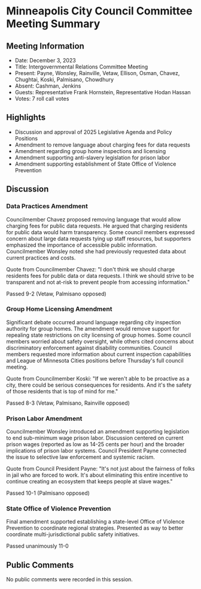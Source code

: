 # Minneapolis City Council Committee Meeting Summary

## Meeting Information
- Date: December 3, 2023
- Title: Intergovernmental Relations Committee Meeting
- Present: Payne, Wonsley, Rainville, Vetaw, Ellison, Osman, Chavez, Chughtai, Koski, Palmisano, Chowdhury
- Absent: Cashman, Jenkins
- Guests: Representative Frank Hornstein, Representative Hodan Hassan
- Votes: 7 roll call votes

## Highlights
* Discussion and approval of 2025 Legislative Agenda and Policy Positions
* Amendment to remove language about charging fees for data requests
* Amendment regarding group home inspections and licensing
* Amendment supporting anti-slavery legislation for prison labor
* Amendment supporting establishment of State Office of Violence Prevention

## Discussion

### Data Practices Amendment
Councilmember Chavez proposed removing language that would allow charging fees for public data requests. He argued that charging residents for public data would harm transparency. Some council members expressed concern about large data requests tying up staff resources, but supporters emphasized the importance of accessible public information. Councilmember Wonsley noted she had previously requested data about current practices and costs.

Quote from Councilmember Chavez: "I don't think we should charge residents fees for public data or data requests. I think we should strive to be transparent and not at-risk to prevent people from accessing information."

Passed 9-2 (Vetaw, Palmisano opposed)

### Group Home Licensing Amendment
Significant debate occurred around language regarding city inspection authority for group homes. The amendment would remove support for repealing state restrictions on city licensing of group homes. Some council members worried about safety oversight, while others cited concerns about discriminatory enforcement against disability communities. Council members requested more information about current inspection capabilities and League of Minnesota Cities positions before Thursday's full council meeting.

Quote from Councilmember Koski: "If we weren't able to be proactive as a city, there could be serious consequences for residents. And it's the safety of those residents that is top of mind for me."

Passed 8-3 (Vetaw, Palmisano, Rainville opposed)

### Prison Labor Amendment 
Councilmember Wonsley introduced an amendment supporting legislation to end sub-minimum wage prison labor. Discussion centered on current prison wages (reported as low as 14-25 cents per hour) and the broader implications of prison labor systems. Council President Payne connected the issue to selective law enforcement and systemic racism.

Quote from Council President Payne: "It's not just about the fairness of folks in jail who are forced to work. It's about eliminating this entire incentive to continue creating an ecosystem that keeps people at slave wages."

Passed 10-1 (Palmisano opposed)

### State Office of Violence Prevention
Final amendment supported establishing a state-level Office of Violence Prevention to coordinate regional strategies. Presented as way to better coordinate multi-jurisdictional public safety initiatives. 

Passed unanimously 11-0

## Public Comments
No public comments were recorded in this session.
